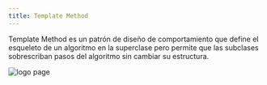 ```yaml
---
title: Template Method
---
```


Template Method es un patrón de diseño de comportamiento que define el esqueleto de un algoritmo en la superclase pero permite que las subclases sobrescriban pasos del algoritmo sin cambiar su estructura.

<!-- truncate -->
![logo page](/img/template_method.png)

